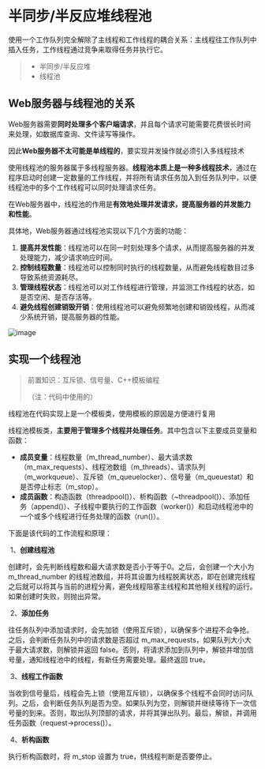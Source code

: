 
半同步/半反应堆线程池
===============
使用一个工作队列完全解除了主线程和工作线程的耦合关系：主线程往工作队列中插入任务，工作线程通过竞争来取得任务并执行它。
> * 半同步/半反应堆
> * 线程池
## Web服务器与线程池的关系

Web服务器需要**同时处理多个客户端请求**，并且每个请求可能需要花费很长时间来处理，如数据库查询、文件读写等操作。

因此**Web服务器不太可能是单线程的**，要实现并发操作就必须引入多线程技术

使用线程池的服务器属于多线程服务器。**线程池本质上是一种多线程技术**，通过在程序启动时创建一定数量的工作线程，并将所有请求任务加入到任务队列中，以便线程池中的多个工作线程可以同时处理请求任务。

在Web服务器中，线程池的作用是**有效地处理并发请求，提高服务器的并发能力和性能**。



具体地，Web服务器通过线程池实现以下几个方面的功能：

1. **提高并发性能**：线程池可以在同一时刻处理多个请求，从而提高服务器的并发处理能力，减少请求响应时间。
2. **控制线程数量**：线程池可以控制同时执行的线程数量，从而避免线程数目过多导致系统资源耗尽。
3. **管理线程状态**：线程池可以对工作线程进行管理，并监测工作线程的状态，如是否空闲、是否存活等。
4. **避免线程创建销毁开销**：使用线程池可以避免频繁地创建和销毁线程，从而减少系统开销，提高服务器的性能。

![image](https://github.com/DAYceng/NoobWebServerV1.5/assets/39471587/aa52b688-6806-44d5-8acc-7835fb62a7ae)

## 实现一个线程池

> 前置知识：互斥锁、信号量、C++模板编程
>
> （注：代码中使用的）

线程池在代码实现上是一个模板类，使用模板的原因是方便进行复用

线程池模板类，**主要用于管理多个线程并处理任务**。其中包含以下主要成员变量和函数：

- **成员变量**：线程数量（m_thread_number）、最大请求数（m_max_requests）、线程池数组（m_threads）、请求队列（m_workqueue）、互斥锁（m_queuelocker）、信号量（m_queuestat）和是否停止标志（m_stop）。
- **成员函数**：构造函数（threadpool()）、析构函数（~threadpool()）、添加任务（append()）、子线程中要执行的工作函数（worker()）和启动线程池中的一个或多个线程进行任务处理的函数（run()）。

下面是该代码的工作流程和原理：

​	1、**创建线程池**

创建时，会先判断线程数和最大请求数是否小于等于0。之后，会创建一个大小为 m_thread_number 的线程池数组，并将其设置为线程脱离状态，即在创建完线程之后就可以将其与当前的进程分离，避免线程阻塞主线程和其他相关线程的运行。如果创建时失败，则抛出异常。

​	2、**添加任务**

往任务队列中添加请求时，会先加锁（使用互斥锁），以确保多个进程不会争抢。之后，会判断任务队列中的请求数是否超过 m_max_requests，如果队列大小大于最大请求数，则解锁并返回 false。否则，将请求添加到队列中，解锁并增加信号量，通知线程池中的线程，有新任务需要处理。最终返回 true。

​	3、**线程工作函数**

当收到信号量后，线程会先上锁（使用互斥锁），以确保多个线程不会同时访问队列。之后，会判断任务队列是否为空。如果队列为空，则解锁并继续等待下一次信号量的到来。否则，取出队列顶部的请求，并将其弹出队列。最后，解锁，并调用任务函数（request->process()）。

​	4、**析构函数**

执行析构函数时，将 m_stop 设置为 true，供线程判断是否要停止。








